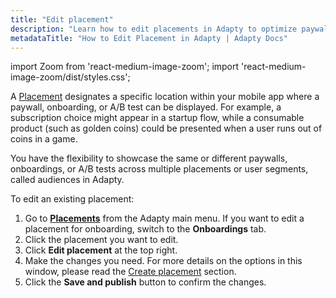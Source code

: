 ```yaml
---
title: "Edit placement"
description: "Learn how to edit placements in Adapty to optimize paywall visibility and user engagement."
metadataTitle: "How to Edit Placement in Adapty | Adapty Docs"
---
```


import Zoom from 'react-medium-image-zoom';
import 'react-medium-image-zoom/dist/styles.css';

A [Placement](placements) designates a specific location within your mobile app where a paywall, onboarding, or A/B test can be displayed. For example, a subscription choice might appear in a startup flow, while a consumable product (such as golden coins) could be presented when a user runs out of coins in a game. 

You have the flexibility to showcase the same or different paywalls, onboardings, or A/B tests across multiple placements or user segments, called audiences in Adapty.

To edit an existing placement:

1. Go to **[Placements](https://app.adapty.io/placements)** from the Adapty main menu. If you want to edit a placement for onboarding, switch to the **Onboardings** tab.
2. Click the placement you want to edit. 
3. Click **Edit placement** at the top right.
4. Make the changes you need. For more details on the options in this window, please read the [Create placement](create-placement) section.
5. Click the **Save and publish** button to confirm the changes.